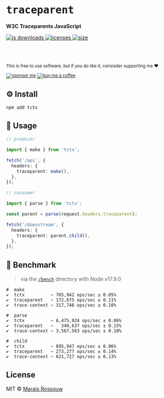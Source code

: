 <div align="left">

<samp>

# traceparent

</samp>

**W3C Traceparents JavaScript**

<a href="https://npm-stat.com/charts.html?package=tctx">
  <img src="https://badgen.net/npm/dm/tctx?labelColor=black&color=black&label=npm downloads" alt="js downloads"/>
</a>
<a href="https://licenses.dev/npm/tctx">
  <img src="https://licenses.dev/b/npm/tctx?style=dark" alt="licenses" />
</a>
<a href="https://bundlephobia.com/result?p=tctx">
  <img src="https://badgen.net/bundlephobia/minzip/tctx?labelColor=black&color=black" alt="size"/>
</a>

<br><br>

<sup>

This is free to use software, but if you do like it, consisder supporting me ❤️

[![sponsor me](https://badgen.net/badge/icon/sponsor?icon=github&label&color=gray)](https://github.com/sponsors/maraisr)
[![buy me a coffee](https://badgen.net/badge/icon/buymeacoffee?icon=buymeacoffee&label&color=gray)](https://www.buymeacoffee.com/marais)

</sup>

</div>

## ⚙️ Install

`npm add tctx`

## 🚀 Usage

```ts
// producer

import { make } from 'tctx';

fetch('/api', {
  headers: {
    traceparent: make(),
  },
});

// consumer

import { parse } from 'tctx';

const parent = parse(request.headers.traceparent);

fetch('/downstream', {
  headers: {
    traceparent: parent.child(),
  },
});
```

## 💨 Benchmark

> via the [`/bench`](/bench) directory with Node v17.9.0

```
#  make
✔  tctx          ~ 765,942 ops/sec ± 0.05%
✔  traceparent   ~ 172,675 ops/sec ± 0.11%
✔  trace-context ~ 317,746 ops/sec ± 0.10%

#  parse
✔  tctx          ~ 6,475,924 ops/sec ± 0.06%
✔  traceparent   ~   340,637 ops/sec ± 0.15%
✔  trace-context ~ 3,567,563 ops/sec ± 0.10%

#  child
✔  tctx          ~ 895,947 ops/sec ± 0.06%
✔  traceparent   ~ 273,277 ops/sec ± 0.14%
✔  trace-context ~ 621,727 ops/sec ± 0.13%
```

## License

MIT © [Marais Rossouw](https://marais.io)

